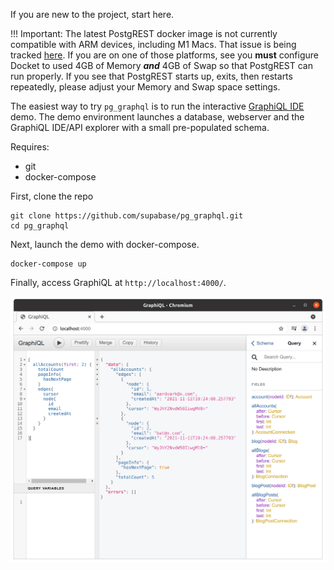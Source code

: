 If you are new to the project, start here.

!!! Important:
The latest PostgREST docker image is not currently compatible with ARM devices, including M1 Macs. That issue is being tracked [here](https://github.com/PostgREST/postgrest/issues/1117). If you are on one of those platforms, see you **must** configure Docket to used 4GB of Memory **_and_** 4GB of Swap so that PostgREST can run properly. If you see that PostgREST starts up, exits, then restarts repeatedly, please adjust your Memory and Swap space settings.

The easiest way to try `pg_graphql` is to run the interactive [GraphiQL IDE](https://github.com/graphql/graphiql) demo. The demo environment launches a database, webserver and the GraphiQL IDE/API explorer with a small pre-populated schema.

Requires:

- git
- docker-compose

First, clone the repo

```shell
git clone https://github.com/supabase/pg_graphql.git
cd pg_graphql
```

Next, launch the demo with docker-compose.

```shell
docker-compose up
```

Finally, access GraphiQL at `http://localhost:4000/`.

![GraphiQL](./assets/quickstart_graphiql.png)
